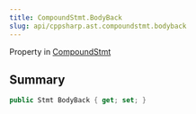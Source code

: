 ```yaml
---
title: CompoundStmt.BodyBack
slug: api/cppsharp.ast.compoundstmt.bodyback
---
```

Property in [CompoundStmt](/api/cppsharp/ast/compoundstmt)

## Summary



```csharp
public Stmt BodyBack { get; set; }
```

